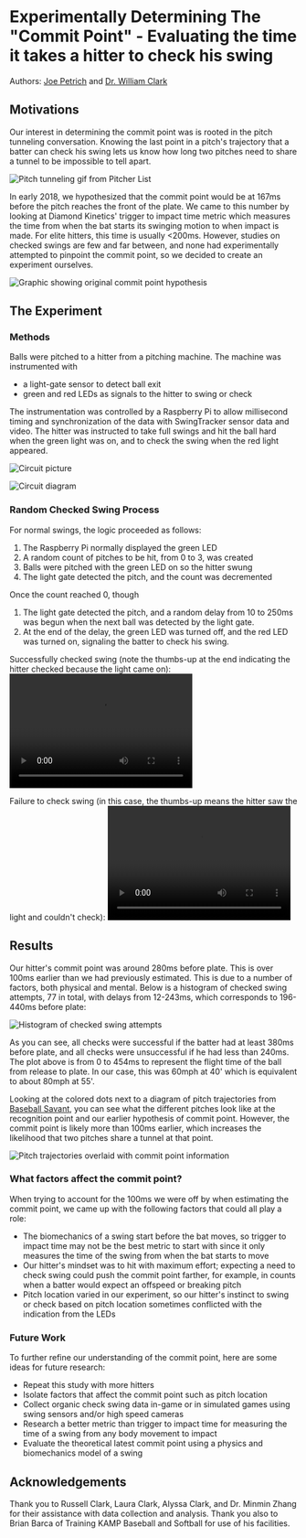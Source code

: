 # Experimentally Determining The "Commit Point" - Evaluating the time it takes a hitter to check his swing
Authors: [Joe Petrich](http://github.com/jpetrich) and [Dr. William Clark](https://www.engineering.pitt.edu/WilliamClark/)

## Motivations
Our interest in determining the commit point was is rooted in the pitch tunneling
conversation. Knowing the last point in a pitch's trajectory that a batter can
check his swing lets us know how long two pitches need to share a tunnel to be
impossible to tell apart.

![Pitch tunneling gif from Pitcher List](tunnel.gif)

In early 2018, we hypothesized that the commit point
would be at 167ms before the pitch reaches the front of the plate. We came to
this number by looking at Diamond Kinetics' trigger to impact time metric which
measures the time from when the bat starts its swinging motion to when impact
is made. For elite hitters, this time is usually <200ms. However, studies on
checked swings are few and far between, and none had experimentally attempted to
pinpoint the commit point, so we decided to create an experiment ourselves.

![Graphic showing original commit point hypothesis](commit_viz.png)

## The Experiment

### Methods
Balls were pitched to a hitter from a pitching machine. The machine was
instrumented with
* a light-gate sensor to detect ball exit
* green and red LEDs as signals to the hitter to swing or check

The instrumentation was controlled by a Raspberry Pi to allow millisecond timing
and synchronization of the data with SwingTracker sensor data and video. The
hitter was instructed to take full swings and hit the ball hard when the green
light was on, and to check the swing when the red light appeared.

![Circuit picture](circuit_picture.png)

![Circuit diagram](circuit_diagram.png)

### Random Checked Swing Process

For normal swings, the logic proceeded as follows:
1. The Raspberry Pi normally displayed the green LED
2. A random count of pitches to be hit, from 0 to 3, was created
3. Balls were pitched with the green LED on so the hitter swung
4. The light gate detected the pitch, and the count was decremented

Once the count reached 0, though
1. The light gate detected the pitch, and a random delay from 10 to 250ms was
begun when the next ball was detected by the light gate.
2. At the end of the delay, the green LED was turned off, and the red LED was
turned on, signaling the batter to check his swing.

Successfully checked swing (note the thumbs-up at the end indicating the hitter
  checked because the light came on):
  <video src="check.mp4" width="320" height="200" controls preload></video>

Failure to check swing (in this case, the thumbs-up means the hitter saw the
  light and couldn't check):
  <video src="failed.webm" width="320" height="200" controls preload></video>

## Results

Our hitter's commit point was around 280ms before plate. This is over 100ms
earlier than we had previously estimated. This is due to a number of factors,
both physical and mental. Below is a histogram of checked swing attempts, 77 in
total, with delays from 12-243ms, which corresponds to 196-440ms before plate:

![Histogram of checked swing attempts](histogram.png)

As you can see, all checks were successful if the batter had at least 380ms
before plate, and all checks were unsuccessful if he had less than 240ms. The
plot above is from 0 to 454ms to represent the flight time of the ball from
release to plate. In our case, this was 60mph at 40' which is equivalent to about
80mph at 55'.

Looking at the colored dots next to a diagram of pitch trajectories from
[Baseball Savant](http://baseballsavant.com), you can see what the different
pitches look like at the recognition point and our earlier hypothesis of commit
point. However, the commit point is likely more than 100ms earlier, which
increases the likelihood that two pitches share a tunnel at that point.

![Pitch trajectories overlaid with commit point information](trajectory.png)

### What factors affect the commit point?

When trying to account for the 100ms we were off by when estimating the commit
point, we came up with the following factors that could all play a role:
* The biomechanics of a swing start before the bat moves, so trigger to impact
time may not be the best metric to start with since it only measures the time
of the swing from when the bat starts to move
* Our hitter's mindset was to hit with maximum effort; expecting a need to check
swing could push the commit point farther, for example, in counts when a batter
would expect an offspeed or breaking pitch
* Pitch location varied in our experiment, so our hitter's instinct to swing or
check based on pitch location sometimes conflicted with the indication from the
LEDs

### Future Work

To further refine our understanding of the commit point, here are some ideas for
future research:
* Repeat this study with more hitters
* Isolate factors that affect the commit point such as pitch location
* Collect organic check swing data in-game or in simulated games using swing
sensors and/or high speed cameras
* Research a better metric than trigger to impact time for measuring the time of
a swing from any body movement to impact
* Evaluate the theoretical latest commit point using a physics and biomechanics
model of a swing

## Acknowledgements

Thank you to Russell Clark, Laura Clark, Alyssa Clark, and Dr. Minmin Zhang for
their assistance with data collection and analysis. Thank you also to Brian
Barca of Training KAMP Baseball and Softball for use of his facilities.
